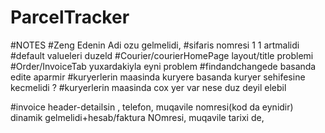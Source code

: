 # ParcelTracker
#NOTES
#Zeng Edenin Adi ozu gelmelidi,
#sifaris nomresi 1 1 artmalidi
#default valueleri duzeld
#Courier/courierHomePage layout/title problemi
#Order/InvoiceTab yuxardakiyla eyni problem
#findandchangede basanda edite aparmir
#kuryerlerin maasinda kuryere basanda kuryer sehifesine kecmelidi ?
#kuryerlerin maasinda cox yer var nese duz deyil elebil

#invoice header-detailsin , telefon, muqavile nomresi(kod da eynidir) dinamik gelmelidi+hesab/faktura NOmresi, muqavile tarixi de,

